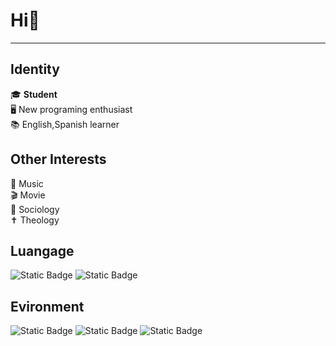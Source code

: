 # Hi👋 
***
## Identity
🎓 **Student**  
🖥️ New programing enthusiast  
📚 English,Spanish learner
## Other Interests
🎵 Music  
🎬 Movie  
📗 Sociology  
✝️ Theology
## Luangage
![Static Badge](https://img.shields.io/badge/Python-blue?style=flat-square&logo=Python&logoColor=white)
![Static Badge](https://img.shields.io/badge/Markdown-lightblue?style=flat-square&logo=Markdown&logoColor=black)  
## Evironment
![Static Badge](https://img.shields.io/badge/Windows-purple?style=flat-square&logo=Windows&logoColor=white)
![Static Badge](https://img.shields.io/badge/Visual%20Studio%20Code-orchid?style=flat-square&logo=Visual%20Studio%20Code&logoColor=white)
![Static Badge](https://img.shields.io/badge/GitHub-orchid?style=flat-square&logo=GitHub&logoColor=white)
